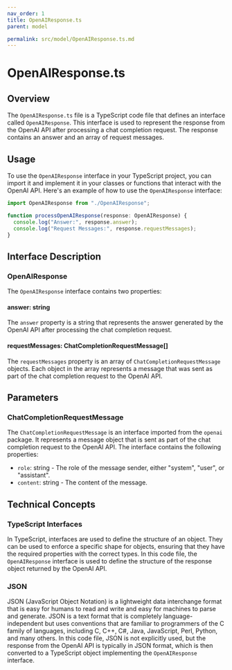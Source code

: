 ```yaml
---
nav_order: 1
title: OpenAIResponse.ts
parent: model

permalink: src/model/OpenAIResponse.ts.md
---
```


# OpenAIResponse.ts

## Overview

The `OpenAIResponse.ts` file is a TypeScript code file that defines an interface called `OpenAIResponse`. This interface is used to represent the response from the OpenAI API after processing a chat completion request. The response contains an answer and an array of request messages.

## Usage

To use the `OpenAIResponse` interface in your TypeScript project, you can import it and implement it in your classes or functions that interact with the OpenAI API. Here's an example of how to use the `OpenAIResponse` interface:

```typescript
import OpenAIResponse from "./OpenAIResponse";

function processOpenAIResponse(response: OpenAIResponse) {
  console.log("Answer:", response.answer);
  console.log("Request Messages:", response.requestMessages);
}
```

## Interface Description

### OpenAIResponse

The `OpenAIResponse` interface contains two properties:

#### answer: string

The `answer` property is a string that represents the answer generated by the OpenAI API after processing the chat completion request.

#### requestMessages: ChatCompletionRequestMessage[]

The `requestMessages` property is an array of `ChatCompletionRequestMessage` objects. Each object in the array represents a message that was sent as part of the chat completion request to the OpenAI API.

## Parameters

### ChatCompletionRequestMessage

The `ChatCompletionRequestMessage` is an interface imported from the `openai` package. It represents a message object that is sent as part of the chat completion request to the OpenAI API. The interface contains the following properties:

- `role`: string - The role of the message sender, either "system", "user", or "assistant".
- `content`: string - The content of the message.

## Technical Concepts

### TypeScript Interfaces

In TypeScript, interfaces are used to define the structure of an object. They can be used to enforce a specific shape for objects, ensuring that they have the required properties with the correct types. In this code file, the `OpenAIResponse` interface is used to define the structure of the response object returned by the OpenAI API.

### JSON

JSON (JavaScript Object Notation) is a lightweight data interchange format that is easy for humans to read and write and easy for machines to parse and generate. JSON is a text format that is completely language-independent but uses conventions that are familiar to programmers of the C family of languages, including C, C++, C#, Java, JavaScript, Perl, Python, and many others. In this code file, JSON is not explicitly used, but the response from the OpenAI API is typically in JSON format, which is then converted to a TypeScript object implementing the `OpenAIResponse` interface.